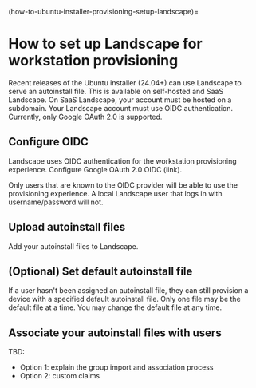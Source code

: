 (how-to-ubuntu-installer-provisioning-setup-landscape)=
# How to set up Landscape for workstation provisioning

Recent releases of the Ubuntu installer (24.04+) can use Landscape to serve an autoinstall file.
This is available on self-hosted and SaaS Landscape.
On SaaS Landscape, your account must be hosted on a subdomain.
Your Landscape account must use OIDC authentication. Currently, only Google OAuth 2.0 is supported.

## Configure OIDC

Landscape uses OIDC authentication for the workstation provisioning experience.
Configure Google OAuth 2.0 OIDC (link).

Only users that are known to the OIDC provider will be able to use the provisioning experience.
A local Landscape user that logs in with username/password will not.

## Upload autoinstall files

Add your autoinstall files to Landscape.

## (Optional) Set default autoinstall file

If a user hasn't been assigned an autoinstall file, they can still provision a device with a specified default autoinstall file.
Only one file may be the default file at a time.
You may change the default file at any time.

## Associate your autoinstall files with users

TBD:

- Option 1: explain the group import and association process
- Option 2: custom claims
